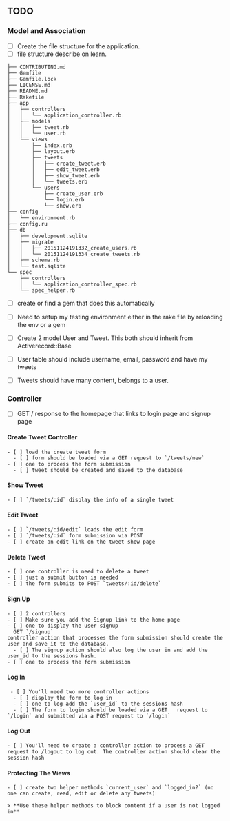 ## TODO
  ### Model and Association
  - [ ] Create the file structure for the application.
   -  [ ] file structure describe on learn.
   ```
   ├── CONTRIBUTING.md
   ├── Gemfile
   ├── Gemfile.lock
   ├── LICENSE.md
   ├── README.md
   ├── Rakefile
   ├── app
   │   ├── controllers
   │   │   └── application_controller.rb
   │   ├── models
   │   │   ├── tweet.rb
   │   │   └── user.rb
   │   └── views
   │       ├── index.erb
   │       ├── layout.erb
   │       ├── tweets
   │       │   ├── create_tweet.erb
   │       │   ├── edit_tweet.erb
   │       │   ├── show_tweet.erb
   │       │   └── tweets.erb
   │       └── users
   │           ├── create_user.erb
   │           └── login.erb
   │           └── show.erb
   ├── config
   │   └── environment.rb
   ├── config.ru
   ├── db
   │   ├── development.sqlite
   │   ├── migrate
   │   │   ├── 20151124191332_create_users.rb
   │   │   └── 20151124191334_create_tweets.rb
   │   ├── schema.rb
   │   └── test.sqlite
   └── spec
       ├── controllers
       │   └── application_controller_spec.rb
       └── spec_helper.rb
   ```
   - [ ] create or find a gem that does this automatically

  - [ ] Need to setup my testing environment either in the rake file by reloading the env or a gem

  - [ ] Create 2 model User and Tweet. This both should inherit
  from Activerecord::Base

  - [ ] User table should include username, email, password and have my tweets

  - [ ] Tweets should have many content, belongs to a user.

 ### Controller

 - [ ] GET / response to the homepage that links to login page and signup page

  #### Create Tweet Controller

    - [ ] load the create tweet form
      - [ ] form should be loaded via a GET request to `/tweets/new`
    - [ ] one to process the form submission
      - [ ] tweet should be created and saved to the database

  #### Show Tweet

    - [ ] `/tweets/:id` display the info of a single tweet

  #### Edit Tweet
    - [ ] `/tweets/:id/edit` loads the edit form
    - [ ] `/tweets/:id` form submission via POST
    - [ ] create an edit link on the tweet show page

  #### Delete Tweet
    - [ ] one controller is need to delete a tweet
    - [ ] just a submit button is needed
    - [ ] the form submits to POST `tweets/:id/delete`

  #### Sign Up
    - [ ] 2 controllers
    - [ ] Make sure you add the Signup link to the home page
    - [ ] one to display the user signup
      GET `/signup`
    controller action that processes the form submission should create the user and save it to the database.
      - [ ] The signup action should also log the user in and add the user_id to the sessions hash.
    - [ ] one to process the form submission

  #### Log In
     - [ ] You'll need two more controller actions
      - [ ] display the form to log in
      - [ ] one to log add the `user_id` to the sessions hash
      - [ ] The form to login should be loaded via a GET   request to `/login` and submitted via a POST request to `/login`

  #### Log Out
    - [ ] You'll need to create a controller action to process a GET request to /logout to log out. The controller action should clear the session hash

  #### Protecting The Views
    - [ ] create two helper methods `current_user` and `logged_in?` (no one can create, read, edit or delete any tweets)

    > **Use these helper methods to block content if a user is not logged in**
